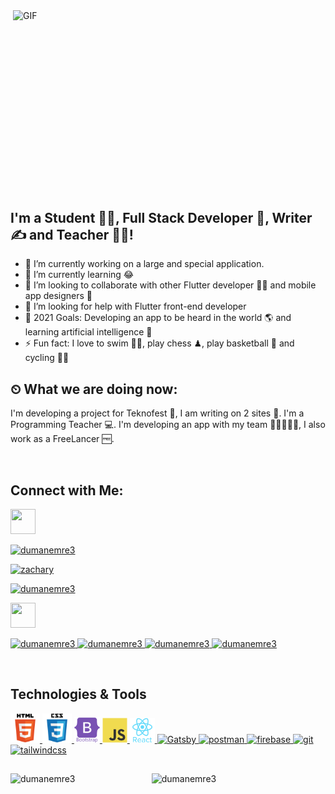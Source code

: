 <img align="right" alt="GIF" src="https://github.com/abhisheknaiidu/abhisheknaiidu/blob/master/code.gif?raw=true" width="500" height="320" />


## I'm a Student 👨‍🎓, Full Stack Developer 🚀, Writer ✍ and Teacher 👨‍🎓!
- 🔭 I’m currently working on a large and special application.
- 🌱 I’m currently learning 😂
- 👯 I’m looking to collaborate with other Flutter developer 👩‍💻 and mobile app designers 🎨
- 🤔 I’m looking for help with Flutter front-end developer
- 🥅 2021 Goals: Developing an app to be heard in the world 🌎 and learning artificial intelligence 🤖
- ⚡ Fun fact: I love to swim 🏊‍♀️, play chess ♟, play basketball 🏀 and cycling 🚴‍♀️


## ⏲ What we are doing now:
I'm developing a project for Teknofest 🚀, I am writing on 2 sites 📃.
I'm a Programming Teacher 💻. I'm developing an app with my team 👨🏼‍🤝‍👨🏻, 
I also work as a FreeLancer 🆓.

<br />

## Connect with Me:

<p align="left"> 
<img height="40px" width="40px" src="https://upload.wikimedia.org/wikipedia/commons/7/7e/Gmail_icon_%282020%29.svg" />

  <a href="https://instagram.com/dumanemre3" target="blank"><img src="https://upload.wikimedia.org/wikipedia/commons/9/96/Instagram.svg" alt="dumanemre3" height="40" width="45" /></a>
  
  <a href="https://linkedin.com/in/dumanemre3" target="blank"><img src="https://raw.githubusercontent.com/rahuldkjain/github-profile-readme-generator/master/src/images/icons/Social/linked-in-alt.svg" alt="zachary" height="35" width="45" /></a>  
  
  <a href="https://github.com/dumanemre3" target="blank"><img src="https://visualstudio.microsoft.com/wp-content/uploads/2021/09/Octocat-1.svg" alt="dumanemre3" height="40px" width="40px" /></a>  
  
<img href="https://github.com/dumanemre3" height="40px" width="40px" src="https://visualstudio.microsoft.com/wp-content/uploads/2021/09/Octocat-1.svg" />
  
<a href="https://www.w3schools.com/html/" target="_blank"> <img src="https://upload.wikimedia.org/wikipedia/commons/7/7e/Gmail_icon_%282020%29.svg" alt="dumanemre3" width="40" height="45"/> </a> 
  <a href="https://instagram.com/dumanemre3" target="_blank"> <img src="https://upload.wikimedia.org/wikipedia/commons/9/96/Instagram.svg" alt="dumanemre3" width="40" height="35"/> </a> 
  <a href="https://linkedin.com/in/dumanemre3" target="_blank"> <img src="https://raw.githubusercontent.com/rahuldkjain/github-profile-readme-generator/master/src/images/icons/Social/linked-in-alt.svg" alt="dumanemre3" width="35" height="45"/> </a> 
  <a href="https://github.com/dumanemre3" target="_blank"> <img src="https://visualstudio.microsoft.com/wp-content/uploads/2021/09/Octocat-1.svg" alt="dumanemre3" width="40" height="45"/> </a> 
  
</p>

<br/>


## Technologies & Tools

<p align="left"> 
  <a href="https://www.w3schools.com/html/" target="_blank"> <img src="https://raw.githubusercontent.com/devicons/devicon/master/icons/html5/html5-original-wordmark.svg" alt="html5" width="47" height="47"/> </a> 
  <a href="https://www.w3schools.com/css/" target="_blank"> <img src="https://raw.githubusercontent.com/devicons/devicon/master/icons/css3/css3-original-wordmark.svg" alt="css3" width="47" height="47"/> </a> 
  <a href="https://getbootstrap.com" target="_blank"> <img src="https://raw.githubusercontent.com/devicons/devicon/master/icons/bootstrap/bootstrap-plain-wordmark.svg" alt="bootstrap" width="41" height="41"/> </a> 
  <a href="https://developer.mozilla.org/en-US/docs/Web/JavaScript" target="_blank"> <img src="https://raw.githubusercontent.com/devicons/devicon/master/icons/javascript/javascript-original.svg" alt="javascript" width="40" height="40"/> </a> 
  <a href="https://reactjs.org/" target="_blank"> <img src="https://raw.githubusercontent.com/devicons/devicon/master/icons/react/react-original-wordmark.svg" alt="react" width="40" height="40"/> </a> 
 <a href="https://www.gatsbyjs.com/" target="_blank">  <img src="https://cdn.jsdelivr.net/gh/devicons/devicon/icons/gatsby/gatsby-original.svg" alt="Gatsby" width="40" height="40"/> </a> 
  <a href="https://postman.com" target="_blank" rel="noreferrer"> <img src="https://www.vectorlogo.zone/logos/getpostman/getpostman-icon.svg" alt="postman" width="40" height="40"/> </a> 
  <a href="https://firebase.google.com/" target="_blank" rel="noreferrer"> <img src="https://www.vectorlogo.zone/logos/firebase/firebase-icon.svg" alt="firebase" width="40" height="40"/> </a> 
  <a href="https://git-scm.com/" target="_blank" rel="noreferrer"> <img src="https://www.vectorlogo.zone/logos/git-scm/git-scm-icon.svg" alt="git" width="40" height="40"/> </a>   
  <a href="https://tailwindcss.com/" target="_blank"> <img src="https://upload.wikimedia.org/wikipedia/commons/d/d5/Tailwind_CSS_Logo.svg" alt="tailwindcss" width="40" height="40"/></a> 
</p>


##
<p><img align="left" src="https://github-readme-stats.vercel.app/api/top-langs?username=dumanemre3&show_icons=true&theme=radical&locale=en&layout=compact" width="44%" alt="dumanemre3" /></p>
<p>&nbsp;<img align="rigt" src="https://github-readme-stats.vercel.app/api?username=dumanemre3&show_icons=true&theme=radical" alt="dumanemre3" width="53%" /></p>

[instagram]: https://www.instagram.com/dumanemre3
[linkedin]: https://www.linkedin.com/in/dumanemre3/
[gmail]: mailto:dumanemre3@hotmail.com
[git]: https://git-scm.com/
[github]: https://github.com/dumanemre3

